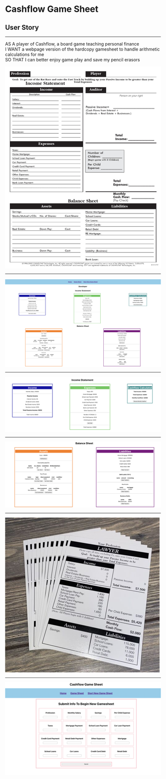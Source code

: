 # Cashflow Game Sheet


## User Story
<hr>
AS A player of Cashflow, a board game teaching personal finance <br>
I WANT a webpage version of the hardcopy gamesheet to handle arithmetic calculations for me <br>
SO THAT I can better enjoy game play and save my pencil erasors

![Game Sheet Screenshot](src/images/cashflow-sheet-from-web.jpeg)

<hr>

![Job Cards](src/images/gameSheetSreenshot.png)

<hr>

![Game Sheet Income Statement](src/images/gameSheetIncomeStatement.png)

<hr>

![Game Sheet Screenshot](src/images/gameSheetBalanceSheet.png)

<hr>

![App Screenshot](src/images/cashflowCards.jpeg)

<hr>

![App Screenshot 2](src/images/gameSheetNewSheet.png)

